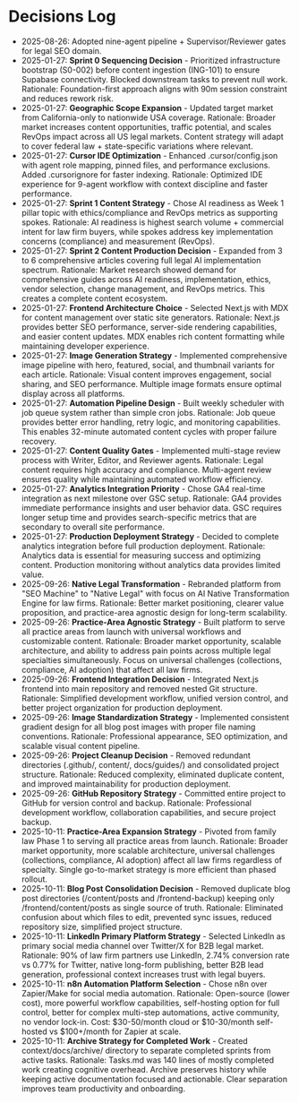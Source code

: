 # Decisions Log
- 2025-08-26: Adopted nine-agent pipeline + Supervisor/Reviewer gates for legal SEO domain.
- 2025-01-27: **Sprint 0 Sequencing Decision** - Prioritized infrastructure bootstrap (S0-002) before content ingestion (ING-101) to ensure Supabase connectivity. Blocked downstream tasks to prevent null work. Rationale: Foundation-first approach aligns with 90m session constraint and reduces rework risk.
- 2025-01-27: **Geographic Scope Expansion** - Updated target market from California-only to nationwide USA coverage. Rationale: Broader market increases content opportunities, traffic potential, and scales RevOps impact across all US legal markets. Content strategy will adapt to cover federal law + state-specific variations where relevant.
- 2025-01-27: **Cursor IDE Optimization** - Enhanced .cursor/config.json with agent role mapping, pinned files, and performance exclusions. Added .cursorignore for faster indexing. Rationale: Optimized IDE experience for 9-agent workflow with context discipline and faster performance.
- 2025-01-27: **Sprint 1 Content Strategy** - Chose AI readiness as Week 1 pillar topic with ethics/compliance and RevOps metrics as supporting spokes. Rationale: AI readiness is highest search volume + commercial intent for law firm buyers, while spokes address key implementation concerns (compliance) and measurement (RevOps).
- 2025-01-27: **Sprint 2 Content Production Decision** - Expanded from 3 to 6 comprehensive articles covering full legal AI implementation spectrum. Rationale: Market research showed demand for comprehensive guides across AI readiness, implementation, ethics, vendor selection, change management, and RevOps metrics. This creates a complete content ecosystem.
- 2025-01-27: **Frontend Architecture Choice** - Selected Next.js with MDX for content management over static site generators. Rationale: Next.js provides better SEO performance, server-side rendering capabilities, and easier content updates. MDX enables rich content formatting while maintaining developer experience.
- 2025-01-27: **Image Generation Strategy** - Implemented comprehensive image pipeline with hero, featured, social, and thumbnail variants for each article. Rationale: Visual content improves engagement, social sharing, and SEO performance. Multiple image formats ensure optimal display across all platforms.
- 2025-01-27: **Automation Pipeline Design** - Built weekly scheduler with job queue system rather than simple cron jobs. Rationale: Job queue provides better error handling, retry logic, and monitoring capabilities. This enables 32-minute automated content cycles with proper failure recovery.
- 2025-01-27: **Content Quality Gates** - Implemented multi-stage review process with Writer, Editor, and Reviewer agents. Rationale: Legal content requires high accuracy and compliance. Multi-agent review ensures quality while maintaining automated workflow efficiency.
- 2025-01-27: **Analytics Integration Priority** - Chose GA4 real-time integration as next milestone over GSC setup. Rationale: GA4 provides immediate performance insights and user behavior data. GSC requires longer setup time and provides search-specific metrics that are secondary to overall site performance.
- 2025-01-27: **Production Deployment Strategy** - Decided to complete analytics integration before full production deployment. Rationale: Analytics data is essential for measuring success and optimizing content. Production monitoring without analytics data provides limited value.
- 2025-09-26: **Native Legal Transformation** - Rebranded platform from "SEO Machine" to "Native Legal" with focus on AI Native Transformation Engine for law firms. Rationale: Better market positioning, clearer value proposition, and practice-area agnostic design for long-term scalability.
- 2025-09-26: **Practice-Area Agnostic Strategy** - Built platform to serve all practice areas from launch with universal workflows and customizable content. Rationale: Broader market opportunity, scalable architecture, and ability to address pain points across multiple legal specialties simultaneously. Focus on universal challenges (collections, compliance, AI adoption) that affect all law firms.
- 2025-09-26: **Frontend Integration Decision** - Integrated Next.js frontend into main repository and removed nested Git structure. Rationale: Simplified development workflow, unified version control, and better project organization for production deployment.
- 2025-09-26: **Image Standardization Strategy** - Implemented consistent gradient design for all blog post images with proper file naming conventions. Rationale: Professional appearance, SEO optimization, and scalable visual content pipeline.
- 2025-09-26: **Project Cleanup Decision** - Removed redundant directories (.github/, content/, docs/guides/) and consolidated project structure. Rationale: Reduced complexity, eliminated duplicate content, and improved maintainability for production deployment.
- 2025-09-26: **GitHub Repository Strategy** - Committed entire project to GitHub for version control and backup. Rationale: Professional development workflow, collaboration capabilities, and secure project backup.
- 2025-10-11: **Practice-Area Expansion Strategy** - Pivoted from family law Phase 1 to serving all practice areas from launch. Rationale: Broader market opportunity, more scalable architecture, universal challenges (collections, compliance, AI adoption) affect all law firms regardless of specialty. Single go-to-market strategy is more efficient than phased rollout.
- 2025-10-11: **Blog Post Consolidation Decision** - Removed duplicate blog post directories (/content/posts and /frontend-backup) keeping only /frontend/content/posts as single source of truth. Rationale: Eliminated confusion about which files to edit, prevented sync issues, reduced repository size, simplified project structure.
- 2025-10-11: **LinkedIn Primary Platform Strategy** - Selected LinkedIn as primary social media channel over Twitter/X for B2B legal market. Rationale: 90% of law firm partners use LinkedIn, 2.74% conversion rate vs 0.77% for Twitter, native long-form publishing, better B2B lead generation, professional context increases trust with legal buyers.
- 2025-10-11: **n8n Automation Platform Selection** - Chose n8n over Zapier/Make for social media automation. Rationale: Open-source (lower cost), more powerful workflow capabilities, self-hosting option for full control, better for complex multi-step automations, active community, no vendor lock-in. Cost: $30-50/month cloud or $10-30/month self-hosted vs $100+/month for Zapier at scale.
- 2025-10-11: **Archive Strategy for Completed Work** - Created context/docs/archive/ directory to separate completed sprints from active tasks. Rationale: Tasks.md was 140 lines of mostly completed work creating cognitive overhead. Archive preserves history while keeping active documentation focused and actionable. Clear separation improves team productivity and onboarding.
